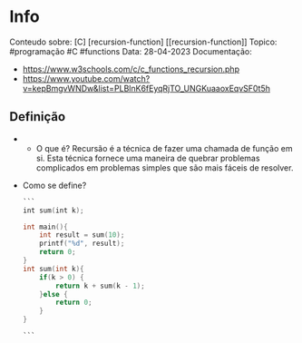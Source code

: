 # Info
Conteudo sobre: [C] [recursion-function] [[recursion-function]]
Topico: #programação #C #functions
Data: 28-04-2023
Documentação:
- https://www.w3schools.com/c/c_functions_recursion.php
- https://www.youtube.com/watch?v=kepBmgvWNDw&list=PLBlnK6fEyqRjTO_UNGKuaaoxEqvSF0t5h

## Definição
- - O que é?
 Recursão é a técnica de fazer uma chamada de função em si. Esta técnica fornece uma maneira de quebrar problemas complicados em problemas simples que são mais fáceis de resolver.

- Como se define?
	````C
	```
	int sum(int k);
	
	int main(){
		int result = sum(10);
		printf("%d", result);
		return 0;
	}
	int sum(int k){
		if(k > 0) {
			return k + sum(k - 1);
		}else {
			return 0;
		}
	}
	
	```
	````